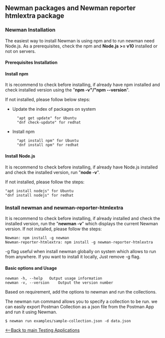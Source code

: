 ## Newman packages and Newman reporter htmlextra package
### Newman Installation 
The easiest way to install Newman is using npm and to run newman need Node.js. As a prerequisites, check the npm and **Node.js >= v10** installed or not on servers.
#### Prerequisites Installation
#### Install npm
It is recommend to check before installing, if already have npm installed and check installed version using the  "**npm -v"/"npm --version**".

If not installed, please follow below steps:

* Update the index of packages on system
    
        "apt get update" for Ubuntu
        "dnf check-update" for redhat

* Install npm 

        "apt install npm" for Ubuntu
        "dnf install npm" for redhat

#### Install Node.js
It is recommend to check before installing, if already have Node.js installed and check the installed version, run "**node -v**".

If not installed, please follow the steps:
    
    "apt install nodejs" for Ubuntu
    "dnf install nodejs" for redhat

### Install newman and newman-reporter-htmlextra
It is recommend to check before installing, if already installed and check the installed version, run the "**newman -v**" which displays the current Newman version.
If not installed, please follow the steps:
    
    Newman: npm install -g newman
    Newman-reporter-htmlextra: npm install -g newman-reporter-htmlextra
                
-g flag useful when install newman globally on system which allows to run from anywhere. If you want to install it locally, Just remove -g flag.

#### Basic options and Usage

    newman -h, --help	Output usage information
    newman -v, --version	Output the version number

Based on requirement, add the options to newman and run the collections.

The newman run command allows you to specify a collection to be run. we can easily export Postman Collection as a json file from the Postman App and run it using Newman.

    $ newman run examples/sample-collection.json -d data.json

[<--Back to main Testing Applications](../../../TestingApplications.md)